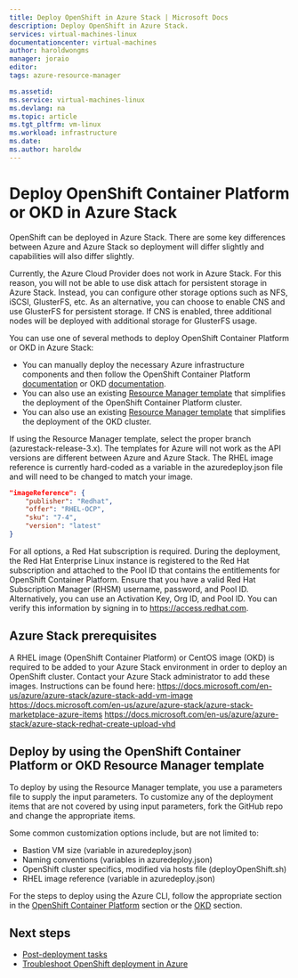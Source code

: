 ```yaml
---
title: Deploy OpenShift in Azure Stack | Microsoft Docs
description: Deploy OpenShift in Azure Stack.
services: virtual-machines-linux
documentationcenter: virtual-machines
author: haroldwongms
manager: joraio
editor: 
tags: azure-resource-manager

ms.assetid: 
ms.service: virtual-machines-linux
ms.devlang: na
ms.topic: article
ms.tgt_pltfrm: vm-linux
ms.workload: infrastructure
ms.date: 
ms.author: haroldw
---
```


# Deploy OpenShift Container Platform or OKD in Azure Stack

OpenShift can be deployed in Azure Stack. There are some key differences between Azure and Azure Stack so deployment will differ slightly and capabilities will also differ slightly.

Currently, the Azure Cloud Provider does not work in Azure Stack. For this reason, you will not be able to use disk attach for persistent storage in Azure Stack. Instead, you can  configure other storage options such as NFS, iSCSI, GlusterFS, etc. As an alternative, you can choose to enable CNS and use GlusterFS for persistent storage. If CNS is enabled, three additional nodes will be deployed with additional storage for GlusterFS usage.

You can use one of several methods to deploy OpenShift Container Platform or OKD in Azure Stack:

- You can manually deploy the necessary Azure infrastructure components and then follow the OpenShift Container Platform [documentation](https://docs.openshift.com/container-platform) or OKD [documentation](https://docs.okd.io).
- You can also use an existing [Resource Manager template](https://github.com/Microsoft/openshift-container-platform/) that simplifies the deployment of the OpenShift Container Platform cluster.
- You can also use an existing [Resource Manager template](https://github.com/Microsoft/openshift-origin) that simplifies the deployment of the OKD cluster.

If using the Resource Manager template, select the proper branch (azurestack-release-3.x). The templates for Azure will not work as the API versions are different between Azure and Azure Stack. The RHEL image reference is currently hard-coded as a variable in the azuredeploy.json file and will need to be changed to match your image.

```json
"imageReference": {
    "publisher": "Redhat",
    "offer": "RHEL-OCP",
    "sku": "7-4",
    "version": "latest"
}
```

For all options, a Red Hat subscription is required. During the deployment, the Red Hat Enterprise Linux instance is registered to the Red Hat subscription and attached to the Pool ID that contains the entitlements for OpenShift Container Platform.
Ensure that you have a valid Red Hat Subscription Manager (RHSM) username, password, and Pool ID. Alternatively, you can use an Activation Key, Org ID, and Pool ID.  You can verify this information by signing in to https://access.redhat.com.

## Azure Stack prerequisites

A RHEL image (OpenShift Container Platform) or CentOS image (OKD) is required to be added to your Azure Stack environment in order to deploy an OpenShift cluster. Contact your Azure Stack administrator to add these images. Instructions can be found here:
https://docs.microsoft.com/en-us/azure/azure-stack/azure-stack-add-vm-image 
https://docs.microsoft.com/en-us/azure/azure-stack/azure-stack-marketplace-azure-items
https://docs.microsoft.com/en-us/azure/azure-stack/azure-stack-redhat-create-upload-vhd

## Deploy by using the OpenShift Container Platform or OKD Resource Manager template

To deploy by using the Resource Manager template, you use a parameters file to supply the input parameters. To customize any of the deployment items that are not covered by using input parameters, fork the GitHub repo and change the appropriate items.

Some common customization options include, but are not limited to:

- Bastion VM size (variable in azuredeploy.json)
- Naming conventions (variables in azuredeploy.json)
- OpenShift cluster specifics, modified via hosts file (deployOpenShift.sh)
- RHEL image reference (variable in azuredeploy.json)

For the steps to deploy using the Azure CLI, follow the appropriate section in the [OpenShift Container Platform](./openshift-container-platform.md) section or the [OKD](./openshift-okd.md) section.

## Next steps

- [Post-deployment tasks](./openshift-post-deployment.md)
- [Troubleshoot OpenShift deployment in Azure](./openshift-troubleshooting.md)
